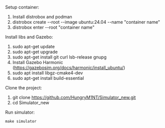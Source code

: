 Setup container:
1) Install distrobox and podman
2) distrobox create --root --image ubuntu:24.04 --name "container name"
3) distrobox enter --root "container name" 

Install libs and Gazebo:
1) sudo apt-get update
2) sudo apt-get upgrade
3) sudo apt-get install git curl lsb-release gnupg
4) Install Gazebo Harmonic (https://gazebosim.org/docs/harmonic/install_ubuntu/)
5) sudo apt install libgz-cmake4-dev
6) sudo apt-get install build-essential

Clone the project:
1) git clone https://github.com/HungryM1NT/Simulator_new.git
2) cd Simulator_new

Run simulator:
```
make simulator
```